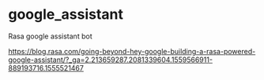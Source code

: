 # google_assistant
Rasa google assistant bot 

https://blog.rasa.com/going-beyond-hey-google-building-a-rasa-powered-google-assistant/?_ga=2.213659287.2081339604.1559566911-889193716.1555521467
